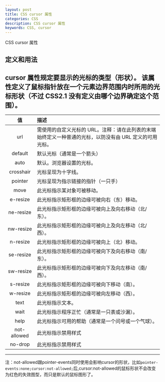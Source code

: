```yaml
---
layout: post
title: CSS cursor 属性
categories: CSS
description: CSS cursor 属性
keywords: CSS, cursor
---
```


CSS cursor 属性

## 定义和用法
cursor 属性规定要显示的光标的类型（形状）。
该属性定义了鼠标指针放在一个元素边界范围内时所用的光标形状（不过 CSS2.1 没有定义由哪个边界确定这个范围）。
---
|值|描述|
|:---:|:---|
|url	|需使用的自定义光标的 URL。注释：请在此列表的末端始终定义一种普通的光标，以防没有由 URL 定义的可用光标。|
|default	|默认光标（通常是一个箭头）|
|auto	|默认。浏览器设置的光标。|
|crosshair	|光标呈现为十字线。|
|pointer	|光标呈现为指示链接的指针（一只手）|
|move	|此光标指示某对象可被移动。
|e-resize	|此光标指示矩形框的边缘可被向右（东）移动。
|ne-resize	|此光标指示矩形框的边缘可被向上及向右移动（北/东）。
|nw-resize	|此光标指示矩形框的边缘可被向上及向左移动（北/西）。
|n-resize	|此光标指示矩形框的边缘可被向上（北）移动。
|se-resize	|此光标指示矩形框的边缘可被向下及向右移动（南/东）。
|sw-resize	|此光标指示矩形框的边缘可被向下及向左移动（南/西）。
|s-resize	|此光标指示矩形框的边缘可被向下移动（南）。
|w-resize	|此光标指示矩形框的边缘可被向左移动（西）。
|text	|此光标指示文本。
|wait	|此光标指示程序正忙（通常是一只表或沙漏）。
|help	|此光标指示可用的帮助（通常是一个问号或一个气球）。
|not-allowed  |此光标指示禁用样式
| no-drop  |此光标指示禁用样式
---
注：not-allowed跟pointer-events同时使用会影响cursor的形状，比如`pointer-events:none;cursor:not-allowed;`后,cursor:not-allowed的鼠标形状不会改变为红色的失效图型，而只是默认的鼠标图形了。